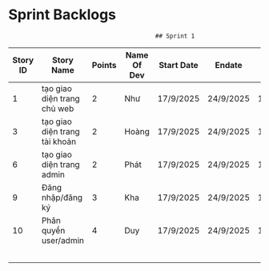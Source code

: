 # Sprint Backlogs
                                             ## Sprint 1
| Story ID | Story Name                  | Points | Name Of Dev | Start Date | Endate    | Act Start Date | ActEndate  | Act Points | Notes |
|----------|-----------------------------|--------|-------------|------------|-----------|----------------|------------|------------|-------|
| 1        | tạo giao diện trang chủ web  | 2      | Như         | 17/9/2025  | 24/9/2025 | 18/9/2025      | 24/9/2025  |            |       |
| 3        | tạo giao diện trang tài khoản| 2      | Hoàng       | 17/9/2025  | 24/9/2025 | 18/9/2025      | 24/9/2025  |            |       |
| 6        | tạo giao diện trang admin    | 2      | Phát        | 17/9/2025  | 24/9/2025 | 18/9/2025      | 24/9/2025  |            |       |
| 9        | Đăng nhặp/đăng ký           | 3      | Kha         | 17/9/2025  | 24/9/2025 | 18/9/2025      | 24/9/2025  |            |       |
| 10       | Phân quyền user/admin        | 4      | Duy         | 17/9/2025  | 24/9/2025 | 18/9/2025      | 24/9/2025  |            |       |
|          |            |        |             |            |        |                |           |            |       |
|          |            |        |             |            |        |                |           |            |       |
|          |            |        |             |            |        |                |           |            |       |
|          |            |        |             |            |        |                |           |            |       |
|          |            |        |             |            |        |                |           |            |       |
